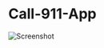 # Call-911-App

![Screenshot](https://drive.google.com/file/d/1BWWj_I8rZiYyjLlVfQm0aUc_WuQLRa4i/view?usp=sharing?raw=true "Title")